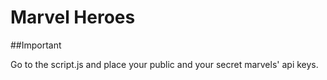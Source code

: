 # Marvel Heroes

##Important

Go to the script.js and place your public and your secret marvels' api keys.
